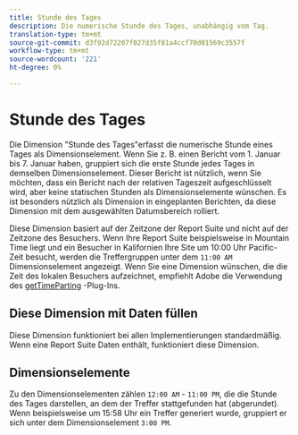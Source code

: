 ```yaml
---
title: Stunde des Tages
description: Die numerische Stunde des Tages, unabhängig vom Tag.
translation-type: tm+mt
source-git-commit: d3f92d72207f027d35f81a4ccf70d01569c3557f
workflow-type: tm+mt
source-wordcount: '221'
ht-degree: 0%

---
```



# Stunde des Tages

Die Dimension &quot;Stunde des Tages&quot;erfasst die numerische Stunde eines Tages als Dimensionselement. Wenn Sie z. B. einen Bericht vom 1. Januar bis 7. Januar haben, gruppiert sich die erste Stunde jedes Tages in demselben Dimensionselement. Dieser Bericht ist nützlich, wenn Sie möchten, dass ein Bericht nach der relativen Tageszeit aufgeschlüsselt wird, aber keine statischen Stunden als Dimensionselemente wünschen. Es ist besonders nützlich als Dimension in eingeplanten Berichten, da diese Dimension mit dem ausgewählten Datumsbereich rolliert.

Diese Dimension basiert auf der Zeitzone der Report Suite und nicht auf der Zeitzone des Besuchers. Wenn Ihre Report Suite beispielsweise in Mountain Time liegt und ein Besucher in Kalifornien Ihre Site um 10:00 Uhr Pacific-Zeit besucht, werden die Treffergruppen unter dem `11:00 AM` Dimensionselement angezeigt. Wenn Sie eine Dimension wünschen, die die Zeit des lokalen Besuchers aufzeichnet, empfiehlt Adobe die Verwendung des [getTimeParting](/help/implement/vars/plugins/gettimeparting.md) -Plug-Ins.

## Diese Dimension mit Daten füllen

Diese Dimension funktioniert bei allen Implementierungen standardmäßig. Wenn eine Report Suite Daten enthält, funktioniert diese Dimension.

## Dimensionselemente

Zu den Dimensionselementen zählen `12:00 AM` - `11:00 PM`, die die Stunde des Tages darstellen, an dem der Treffer stattgefunden hat (abgerundet). Wenn beispielsweise um 15:58 Uhr ein Treffer generiert wurde, gruppiert er sich unter dem Dimensionselement `3:00 PM`.
